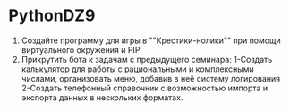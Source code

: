 # PythonDZ9
1. Создайте программу для игры в ""Крестики-нолики"" при помощи виртуального окружения и PIP
2. Прикрутить бота к задачам с предыдущего семинара:
    1-Создать калькулятор для работы с рациональными и комплексными числами, организовать меню, добавив в неё систему логирования
    2-Создать телефонный справочник с возможностью импорта и экспорта данных в нескольких форматах.
